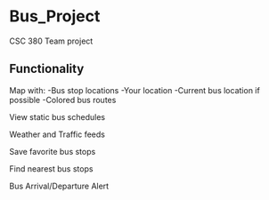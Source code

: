 # Bus_Project
CSC 380 Team project

Functionality
-----------------------------------
Map with:
	-Bus stop locations
	-Your location
	-Current bus location if possible
	-Colored bus routes

View static bus schedules

Weather and Traffic feeds

Save favorite bus stops

Find nearest bus stops

Bus Arrival/Departure Alert
